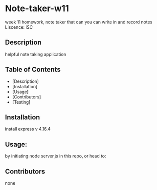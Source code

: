 # Note-taker-w11
week 11 homework, note taker that can you can write in and record notes
Liscence: ISC
## Description
helpful note taking application
## Table of Contents
* [Description]
* [Installation]
* [Usage]
* [Contributors]
* [Testing]
## Installation
install   express v 4.16.4
## Usage:
by initiating node server.js in this repo, or head to:

## Contributors
none